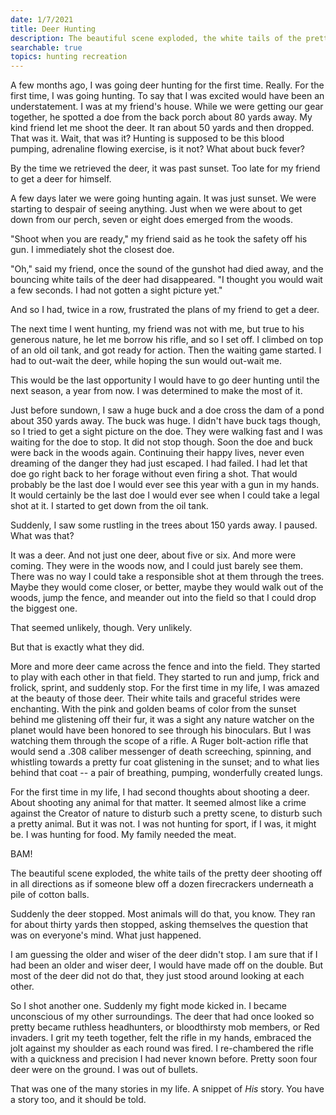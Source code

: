 ```yaml
---
date: 1/7/2021
title: Deer Hunting
description: The beautiful scene exploded, the white tails of the pretty deer shooting off in all directions as if someone blew off a dozen firecrackers underneath a pile of cotton balls.
searchable: true
topics: hunting recreation
---
```


A few months ago, I was going deer hunting for the first time. Really. For the first time, I was going hunting. To say that I was excited would have been an understatement. I was at my friend's house. While we were getting our gear together, he spotted a doe from the back porch about 80 yards away. My kind friend let me shoot the deer. It ran about 50 yards and then dropped. That was it. Wait, that was it? Hunting is supposed to be this blood pumping, adrenaline flowing exercise, is it not? What about buck fever?

By the time we retrieved the deer, it was past sunset. Too late for my friend to get a deer for himself.

A few days later we were going hunting again. It was just sunset. We were starting to despair of seeing anything. Just when we were about to get down from our perch, seven or eight does emerged from the woods.

"Shoot when you are ready," my friend said as he took the safety off his gun. I immediately shot the closest doe.

"Oh," said my friend, once the sound of the gunshot had died away, and the bouncing white tails of the deer had disappeared. "I thought you would wait a few seconds. I had not gotten a sight picture yet."

And so I had, twice in a row, frustrated the plans of my friend to get a deer.

The next time I went hunting, my friend was not with me, but true to his generous nature, he let me borrow his rifle, and so I set off. I climbed on top of an old oil tank, and got ready for action. Then the waiting game started. I had to out-wait the deer, while hoping the sun would out-wait me.

This would be the last opportunity I would have to go deer hunting until the next season, a year from now. I was determined to make the most of it.

Just before sundown, I saw a huge buck and a doe cross the dam of a pond about 350 yards away. The buck was huge. I didn't have buck tags though, so I tried to get a sight picture on the doe. They were walking fast and I was waiting for the doe to stop. It did not stop though. Soon the doe and buck were back in the woods again. Continuing their happy lives, never even dreaming of the danger they had just escaped. I had failed. I had let that doe go right back to her forage without even firing a shot. That would probably be the last doe I would ever see this year with a gun in my hands. It would certainly be the last doe I would ever see when I could take a legal shot at it. I started to get down from the oil tank.

Suddenly, I saw some rustling in the trees about 150 yards away. I paused. What was that?

It was a deer. And not just one deer, about five or six. And more were coming. They were in the woods now, and I could just barely see them. There was no way I could take a responsible shot at them through the trees. Maybe they would come closer, or better, maybe they would walk out of the woods, jump the fence, and meander out into the field so that I could drop the biggest one.

That seemed unlikely, though. Very unlikely.

But that is exactly what they did.

More and more deer came across the fence and into the field. They started to play with each other in that field. They started to run and jump, frick and frolick, sprint, and suddenly stop. For the first time in my life, I was amazed at the beauty of those deer. Their white tails and graceful strides were enchanting. With the pink and golden beams of color from the sunset behind me glistening off their fur, it was a sight any nature watcher on the planet would have been honored to see through his binoculars. But I was watching them through the scope of a rifle. A Ruger bolt-action rifle that would send a .308 caliber messenger of death screeching, spinning, and whistling towards a pretty fur coat glistening in the sunset; and to what lies behind that coat -- a pair of breathing, pumping, wonderfully created lungs.

For the first time in my life, I had second thoughts about shooting a deer. About shooting any animal for that matter. It seemed almost like a crime against the Creator of nature to disturb such a pretty scene, to disturb such a pretty animal. But it was not. I was not hunting for sport, if I was, it might be. I was hunting for food. My family needed the meat.

BAM!

The beautiful scene exploded, the white tails of the pretty deer shooting off in all directions as if someone blew off a dozen firecrackers underneath a pile of cotton balls.

Suddenly the deer stopped. Most animals will do that, you know. They ran for about thirty yards then stopped, asking themselves the question that was on everyone's mind. What just happened.

I am guessing the older and wiser of the deer didn't stop. I am sure that if I had been an older and wiser deer, I would have made off on the double. But most of the deer did not do that, they just stood around looking at each other.

So I shot another one. Suddenly my fight mode kicked in. I became unconscious of my other surroundings. The deer that had once looked so pretty became ruthless headhunters, or bloodthirsty mob members, or Red invaders. I grit my teeth together, felt the rifle in my hands, embraced the jolt against my shoulder as each round was fired. I re-chambered the rifle with a quickness and precision I had never known before. Pretty soon four deer were on the ground. I was out of bullets.

That was one of the many stories in my life. A snippet of _His_ story. You have a story too, and it should be told.

